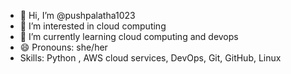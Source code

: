 - 👋 Hi, I’m @pushpalatha1023
- 👀 I’m interested in cloud computing
- 🌱 I’m currently learning cloud computing and devops
- 😄 Pronouns: she/her
- Skills: Python , AWS cloud services, DevOps, Git, GitHub, Linux

<!---
pushpalatha1023/pushpalatha1023 is a ✨ special ✨ repository because its `README.md` (this file) appears on your GitHub profile.
You can click the Preview link to take a look at your changes.
--->
